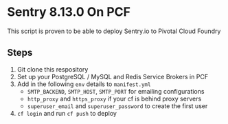 # Sentry 8.13.0 On PCF

This script is proven to be able to deploy Sentry.io to Pivotal Cloud Foundry

## Steps

1. Git clone this respository
2. Set up your PostgreSQL / MySQL and Redis Service Brokers in PCF
3. Add in the following `env` details to `manifest.yml`
	* `SMTP_BACKEND`, `SMTP_HOST`, `SMTP_PORT` for emailing configurations
	* `http_proxy` and `https_proxy` if your cf is behind proxy servers
	* `superuser_email` and `superuser_password` to create the first user
4. `cf login` and run `cf push` to deploy


